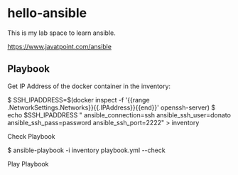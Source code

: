 # hello-ansible

This is my lab space to learn ansible.

https://www.javatpoint.com/ansible


## Playbook

Get IP Address of the docker container in the inventory:

$ SSH_IPADDRESS=$(docker inspect -f '{{range .NetworkSettings.Networks}}{{.IPAddress}}{{end}}' openssh-server)
$ echo $SSH_IPADDRESS "  ansible_connection=ssh ansible_ssh_user=donato ansible_ssh_pass=password ansible_ssh_port=2222" > inventory

Check Playbook

$ ansible-playbook -i inventory playbook.yml --check

Play Playbook

